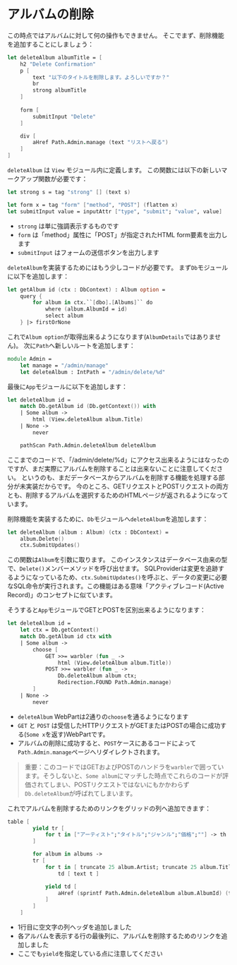 # アルバムの削除

この時点ではアルバムに対して何の操作もできません。
そこでまず、削除機能を追加することにしましょう：

```fsharp
let deleteAlbum albumTitle = [
    h2 "Delete Confirmation"
    p [ 
        text "以下のタイトルを削除します。よろしいですか？"
        br
        strong albumTitle
    ]
    
    form [
        submitInput "Delete"
    ]

    div [
        aHref Path.Admin.manage (text "リストへ戻る")
    ]
]
```

`deleteAlbum` は `View` モジュール内に定義します。
この関数には以下の新しいマークアップ関数が必要です：

```fsharp
let strong s = tag "strong" [] (text s)

let form x = tag "form" ["method", "POST"] (flatten x)
let submitInput value = inputAttr ["type", "submit"; "value", value]
```

- `strong` は単に強調表示するものです
- `form` は「method」属性に「POST」が指定されたHTML form要素を出力します
- `submitInput` はフォームの送信ボタンを出力します

`deleteAlbum`を実装するためにはもう少しコードが必要です。
まず`Db`モジュールに以下を追加します：

```fsharp
let getAlbum id (ctx : DbContext) : Album option = 
    query { 
        for album in ctx.``[dbo].[Albums]`` do
            where (album.AlbumId = id)
            select album
    } |> firstOrNone
```

これで`Album option`が取得出来るようになります(`AlbumDetails`ではありません)。
次に`Path`へ新しいルートを追加します：

```fsharp
module Admin =
    let manage = "/admin/manage"
    let deleteAlbum : IntPath = "/admin/delete/%d"
```

最後に`App`モジュールに以下を追加します：

```fsharp
let deleteAlbum id =
    match Db.getAlbum id (Db.getContext()) with
    | Some album ->
        html (View.deleteAlbum album.Title)
    | None ->
        never
```

```fsharp
    pathScan Path.Admin.deleteAlbum deleteAlbum
```

ここまでのコードで、「/admin/delete/%d」にアクセス出来るようにはなったのですが、まだ実際にアルバムを削除することは出来ないことに注意してください。
というのも、まだデータベースからアルバムを削除する機能を処理する部分が未実装だからです。
今のところ、GETリクエストとPOSTリクエストの両方とも、削除するアルバムを選択するためのHTMLページが返されるようになっています。

削除機能を実装するために、`Db`モジュールへ`deleteAlbum`を追加します：

```fsharp
let deleteAlbum (album : Album) (ctx : DbContext) = 
    album.Delete()
    ctx.SubmitUpdates()
```

この関数は`Album`を引数に取ります。
このインスタンスはデータベース由来の型で、`Delete()`メンバーメソッドを呼び出せます。
SQLProviderは変更を追跡するようになっているため、`ctx.SubmitUpdates()`を呼ぶと、データの変更に必要なSQL命令が実行されます。この機能はある意味「アクティブレコード(Active Record)」のコンセプトに似ています。

そうすると`App`モジュールでGETとPOSTを区別出来るようになります：

```fsharp
let deleteAlbum id =
    let ctx = Db.getContext()
    match Db.getAlbum id ctx with
    | Some album ->
        choose [ 
            GET >>= warbler (fun _ -> 
                html (View.deleteAlbum album.Title))
            POST >>= warbler (fun _ -> 
                Db.deleteAlbum album ctx; 
                Redirection.FOUND Path.Admin.manage)
        ]
    | None ->
        never
```

- `deleteAlbum` WebPartは2通りの`choose`を通るようになります
- `GET` と `POST` は受信したHTTPリクエストがGETまたはPOSTの場合に成功する(`Some x`を返す)WebPartです。
- アルバムの削除に成功すると、`POST`ケースにあるコードによって`Path.Admin.manage`ページへリダイレクトされます。

> 重要：このコードではGETおよびPOSTのハンドラを`warbler`で囲っています。そうしないと、`Some album`にマッチした時点でこれらのコードが評価されてしまい、POSTリクエストではないにもかかわらず`Db.deleteAlbum`が呼ばれてしまいます。

これでアルバムを削除するためのリンクをグリッドの列へ追加できます：

```fsharp
table [
        yield tr [
            for t in ["アーティスト";"タイトル";"ジャンル";"価格";""] -> th [ text t ]
        ]

        for album in albums -> 
        tr [
            for t in [ truncate 25 album.Artist; truncate 25 album.Title; album.Genre; formatDec album.Price ] ->
                td [ text t ]

            yield td [
                aHref (sprintf Path.Admin.deleteAlbum album.AlbumId) (text "削除")
            ]
        ]
    ]
```

- 1行目に空文字の列ヘッダを追加しました
- 各アルバムを表示する行の最後列に、アルバムを削除するためのリンクを追加しました
- ここでも`yield`を指定している点に注意してください
